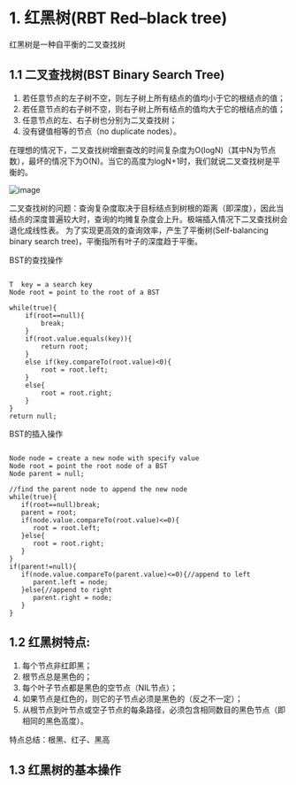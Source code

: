 # 1. 红黑树(RBT  Red–black tree)
红黑树是一种自平衡的二叉查找树

## 1.1 二叉查找树(BST  Binary Search Tree)

1. 若任意节点的左子树不空，则左子树上所有结点的值均小于它的根结点的值；
2. 若任意节点的右子树不空，则右子树上所有结点的值均大于它的根结点的值；
3. 任意节点的左、右子树也分别为二叉查找树；
4. 没有键值相等的节点（no duplicate nodes）。

在理想的情况下，二叉查找树增删查改的时间复杂度为O(logN)（其中N为节点数），最坏的情况下为O(N)。当它的高度为logN+1时，我们就说二叉查找树是平衡的。

![image](https://user-images.githubusercontent.com/62703976/157433909-5bf6c37b-4501-4776-b3ff-f1f6b00790b1.png)

二叉查找树的问题：查询复杂度取决于目标结点到树根的距离（即深度），因此当结点的深度普遍较大时，查询的均摊复杂度会上升。极端插入情况下二叉查找树会退化成线性表。
为了实现更高效的查询效率，产生了平衡树(Self-balancing binary search tree)，平衡指所有叶子的深度趋于平衡。

BST的查找操作
```

T  key = a search key
Node root = point to the root of a BST

while(true){
    if(root==null){
        break;
    }
    if(root.value.equals(key)){
        return root;
    }
    else if(key.compareTo(root.value)<0){
        root = root.left;
    }
    else{
        root = root.right;
    }
}
return null;

```

BST的插入操作
```

Node node = create a new node with specify value
Node root = point the root node of a BST
Node parent = null;

//find the parent node to append the new node
while(true){
   if(root==null)break;
   parent = root;
   if(node.value.compareTo(root.value)<=0){
      root = root.left;  
   }else{
      root = root.right;
   } 
}
if(parent!=null){
   if(node.value.compareTo(parent.value)<=0){//append to left
      parent.left = node;
   }else{//append to right
      parent.right = node;
   }
}

```


## 1.2 红黑树特点:

1. 每个节点非红即黑；
2. 根节点总是黑色的；
3. 每个叶子节点都是黑色的空节点（NIL节点）；
4. 如果节点是红色的，则它的子节点必须是黑色的（反之不一定）；
5. 从根节点到叶节点或空子节点的每条路径，必须包含相同数目的黑色节点（即相同的黑色高度）。

特点总结：根黑、红子、黑高  

## 1.3 红黑树的基本操作




